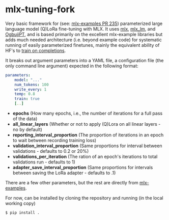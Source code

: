 # mlx-tuning-fork
Very basic framework for (see: [mlx-examples PR 235](https://github.com/ml-explore/mlx-examples/pull/235)) parameterized 
large language model (Q)LoRa fine-tuning with MLX.  It uses [mlx](https://github.com/ml-explore/mlx), [mlx_lm](https://github.com/ml-explore/mlx-examples/tree/main/llms/mlx_lm), 
and [OgbujiPT](https://github.com/OoriData/OgbujiPT), and is based primarily on the excellent mlx-example libraries
but adds much needed architecture (i.e. beyond example code) for systematic running of easily parameterized finetunes, mainly the equivalent
ability of HF's to [train on completions](https://huggingface.co/docs/trl/sft_trainer#train-on-completions-only). 

It breaks out argument parameters into a YAML file, a configuration file (the only command line argument) expected 
in the following format:

```yaml
parameters:
    model: "..."
    num_tokens: 100
    write_every: 1
    temp: 0.8
    train: true
    [..]
```

* **epochs** (How many epochs, i.e., the number of iterations for a full pass of the data)
* **all_linear_layers** (Whether or not to apply (Q)Lora on all linear layers - no by default)
* **reporting_interval_proportion** (The proportion of iterations in an epoch to wait between recording training loss)
* **validation_interval_proportion** (Same proportions for interval between validations - defaults to 0.2 or 20%)
* **validations_per_iteration** (The ration of an epoch's iterations to total validations run - defaults to 1)
* **adapter_save_interval_proportion** (Same proportions for intervals between saving the LoRa adapter - defaults to .1)

There are a few other parameters, but the rest are directly from 
[mlx-examples](https://github.com/ml-explore/mlx-examples/blob/main/llms/mlx_lm/tuner/trainer.py#L12).

For now, can be installed by cloning the repository and running (in the local working copy)

```bash
$ pip install .
```

